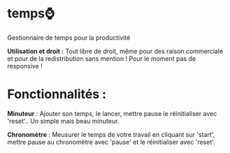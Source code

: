 # temps⌚
Gestionnaire de temps pour la productivité

**Utilisation et droit :** Tout libre de droit, même pour des raison commerciale et pour de la redistribution sans mention !
Pour le moment pas de responsive !

# Fonctionnalités :

**Minuteur** : Ajouter son temps, le lancer, mettre pause le réinitialiser avec 'reset'.. Un simple mais beau minuteur.

**Chronomètre** : Meusurer le temps de votre travail en cliquant sur 'start', mettre pause au chronomètre avec 'pause' et le réinitialiser avec 'reset'.
